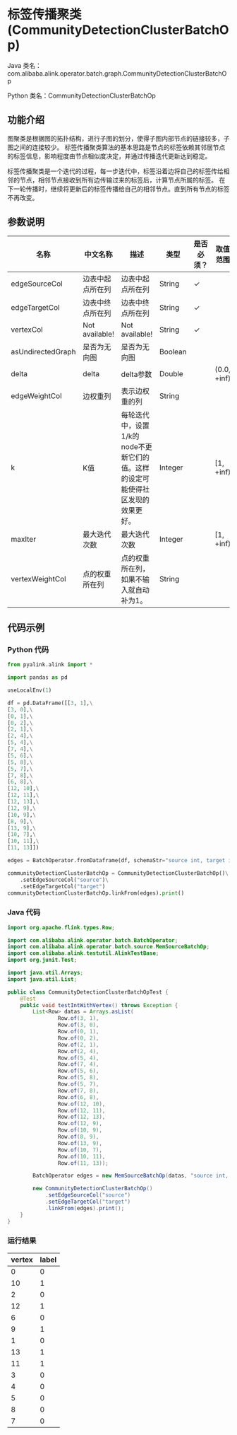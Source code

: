 # 标签传播聚类 (CommunityDetectionClusterBatchOp)
Java 类名：com.alibaba.alink.operator.batch.graph.CommunityDetectionClusterBatchOp

Python 类名：CommunityDetectionClusterBatchOp


## 功能介绍

图聚类是根据图的拓扑结构，进行子图的划分，使得子图内部节点的链接较多，子图之间的连接较少。
标签传播聚类算法的基本思路是节点的标签依赖其邻居节点的标签信息，影响程度由节点相似度决定，并通过传播迭代更新达到稳定。

标签传播聚类是一个迭代的过程，每一步迭代中，标签沿着边将自己的标签传给相邻的节点，相邻节点接收到所有边传输过来的标签后，计算节点所属的标签。
在下一轮传播时，继续将更新后的标签传播给自己的相邻节点。直到所有节点的标签不再改变。

## 参数说明



| 名称 | 中文名称 | 描述 | 类型 | 是否必须？ | 取值范围 | 默认值 |
| --- | --- | --- | --- | --- | --- | --- |
| edgeSourceCol | 边表中起点所在列 | 边表中起点所在列 | String | ✓ |  |  |
| edgeTargetCol | 边表中终点所在列 | 边表中终点所在列 | String | ✓ |  |  |
| vertexCol | Not available! | Not available! | String | ✓ |  |  |
| asUndirectedGraph | 是否为无向图 | 是否为无向图 | Boolean |  |  | true |
| delta | delta | delta参数 | Double |  | (0.0, +inf) | 0.2 |
| edgeWeightCol | 边权重列 | 表示边权重的列 | String |  |  | null |
| k | K值 | 每轮迭代中，设置1/k的node不更新它们的值。这样的设定可能使得社区发现的效果更好。 | Integer |  | [1, +inf) | 40 |
| maxIter | 最大迭代次数 | 最大迭代次数 | Integer |  | [1, +inf) | 50 |
| vertexWeightCol | 点的权重所在列 | 点的权重所在列，如果不输入就自动补为1。 | String |  |  | null |


## 代码示例
### Python 代码
```python
from pyalink.alink import *

import pandas as pd

useLocalEnv(1)

df = pd.DataFrame([[3, 1],\
[3, 0],\
[0, 1],\
[0, 2],\
[2, 1],\
[2, 4],\
[5, 4],\
[7, 4],\
[5, 6],\
[5, 8],\
[5, 7],\
[7, 8],\
[6, 8],\
[12, 10],\
[12, 11],\
[12, 13],\
[12, 9],\
[10, 9],\
[8, 9],\
[13, 9],\
[10, 7],\
[10, 11],\
[11, 13]])

edges = BatchOperator.fromDataframe(df, schemaStr="source int, target int")

communityDetectionClusterBatchOp = CommunityDetectionClusterBatchOp()\
    .setEdgeSourceCol("source")\
    .setEdgeTargetCol("target")
communityDetectionClusterBatchOp.linkFrom(edges).print()
```

### Java 代码
```java
import org.apache.flink.types.Row;

import com.alibaba.alink.operator.batch.BatchOperator;
import com.alibaba.alink.operator.batch.source.MemSourceBatchOp;
import com.alibaba.alink.testutil.AlinkTestBase;
import org.junit.Test;

import java.util.Arrays;
import java.util.List;

public class CommunityDetectionClusterBatchOpTest {
	@Test
	public void testIntWithVertex() throws Exception {
		List<Row> datas = Arrays.asList(
				Row.of(3, 1),
				Row.of(3, 0),
				Row.of(0, 1),
				Row.of(0, 2),
				Row.of(2, 1),
				Row.of(2, 4),
				Row.of(5, 4),
				Row.of(7, 4),
				Row.of(5, 6),
				Row.of(5, 8),
				Row.of(5, 7),
				Row.of(7, 8),
				Row.of(6, 8),
				Row.of(12, 10),
				Row.of(12, 11),
				Row.of(12, 13),
				Row.of(12, 9),
				Row.of(10, 9),
				Row.of(8, 9),
				Row.of(13, 9),
				Row.of(10, 7),
				Row.of(10, 11),
				Row.of(11, 13));

		BatchOperator edges = new MemSourceBatchOp(datas, "source int, target int");

		new CommunityDetectionClusterBatchOp()
    		.setEdgeSourceCol("source")
    		.setEdgeTargetCol("target")
			.linkFrom(edges).print();
	}
}
```

### 运行结果


vertex|label
------|-----
0|0
10|1
2|0
12|1
6|0
9|1
1|0
13|1
11|1
3|0
4|0
5|0
8|0
7|0


